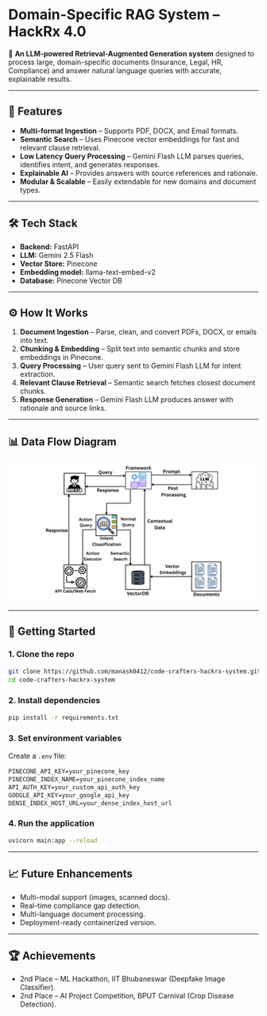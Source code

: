 # **Domain-Specific RAG System – HackRx 4.0**

🚀 **An LLM-powered Retrieval-Augmented Generation system** designed to process large, domain-specific documents (Insurance, Legal, HR, Compliance) and answer natural language queries with accurate, explainable results.

---

## **📜 Features**

* **Multi-format Ingestion** – Supports PDF, DOCX, and Email formats.
* **Semantic Search** – Uses Pinecone vector embeddings for fast and relevant clause retrieval.
* **Low Latency Query Processing** – Gemini Flash LLM parses queries, identifies intent, and generates responses.
* **Explainable AI** – Provides answers with source references and rationale.
* **Modular & Scalable** – Easily extendable for new domains and document types.

---

## **🛠️ Tech Stack**

* **Backend:** FastAPI
* **LLM:** Gemini 2.5 Flash
* **Vector Store:** Pinecone
* **Embedding model:** llama-text-embed-v2
* **Database:** Pinecone Vector DB

---

## **⚙️ How It Works**

1. **Document Ingestion** – Parse, clean, and convert PDFs, DOCX, or emails into text.
2. **Chunking & Embedding** – Split text into semantic chunks and store embeddings in Pinecone.
3. **Query Processing** – User query sent to Gemini Flash LLM for intent extraction.
4. **Relevant Clause Retrieval** – Semantic search fetches closest document chunks.
5. **Response Generation** – Gemini Flash LLM produces answer with rationale and source links.

---

## **📊 Data Flow Diagram**

![Data Flow Diagram](diagram.png)

---

## **🚀 Getting Started**

### **1. Clone the repo**

```bash
git clone https://github.com/manask0412/code-crafters-hackrx-system.git
cd code-crafters-hackrx-system
```

### **2. Install dependencies**

```bash
pip install -r requirements.txt
```

### **3. Set environment variables**

Create a `.env` file:

```env
PINECONE_API_KEY=your_pinecone_key
PINECONE_INDEX_NAME=your_pinecone_index_name
API_AUTH_KEY=your_custom_api_auth_key
GOOGLE_API_KEY=your_google_api_key
DENSE_INDEX_HOST_URL=your_dense_index_host_url
```

### **4. Run the application**

```bash
uvicorn main:app --reload

```

---

## **📈 Future Enhancements**

* Multi-modal support (images, scanned docs).
* Real-time compliance gap detection.
* Multi-language document processing.
* Deployment-ready containerized version.

---

## **🏆 Achievements**

* 2nd Place – ML Hackathon, IIT Bhubaneswar (Deepfake Image Classifier).
* 2nd Place – AI Project Competition, BPUT Carnival (Crop Disease Detection).
